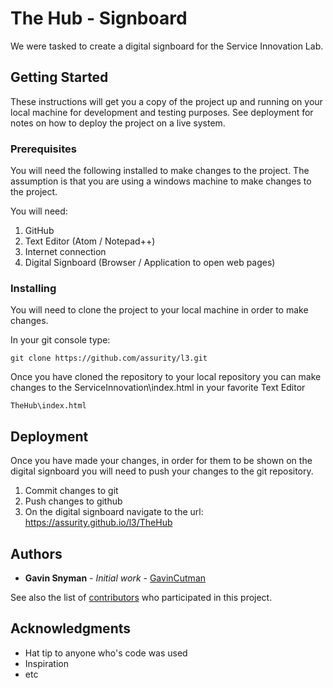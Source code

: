# The Hub - Signboard

We were tasked to create a digital signboard for the Service Innovation Lab.

## Getting Started

These instructions will get you a copy of the project up and running on your local machine for development and testing purposes. See deployment for notes on how to deploy the project on a live system.

### Prerequisites

You will need the following installed to make changes to the project. The assumption is that you are using a windows machine to make changes to the project.

You will need:

1. GitHub
2. Text Editor (Atom / Notepad++)
3. Internet connection
4. Digital Signboard (Browser / Application to open web pages)


### Installing

You will need to clone the project to your local machine in order to make changes.

In your git console type:
```
git clone https://github.com/assurity/l3.git
```

Once you have cloned the repository to your local repository you can make changes to the ServiceInnovation\index.html in your favorite Text Editor

```
TheHub\index.html
```

## Deployment

Once you have made your changes, in order for them to be shown on the digital signboard you will need to push your changes to the git repository.

1. Commit changes to git
2. Push changes to github
3. On the digital signboard navigate to the url: https://assurity.github.io/l3/TheHub

## Authors

* **Gavin Snyman** - *Initial work* - [GavinCutman](https://github.com/gavincutman)

See also the list of [contributors](https://github.com/assurity/l3/graphs/contributors) who participated in this project.

## Acknowledgments

* Hat tip to anyone who's code was used
* Inspiration
* etc
